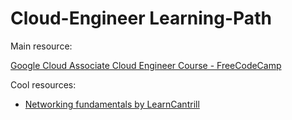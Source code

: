 # Cloud-Engineer Learning-Path

Main resource: 

[Google Cloud Associate Cloud Engineer Course - FreeCodeCamp](https://www.youtube.com/watch?v=jpno8FSqpc8&t=25919s&ab_channel=freeCodeCamp.org)

Cool resources:

- [Networking fundamentals by LearnCantrill](https://youtube.com/playlist?list=PLTk5ZYSbd9Mi_ya5tVFD8NFfU1YZOyml1&si=SIkGgzuZg-Og7URX)

